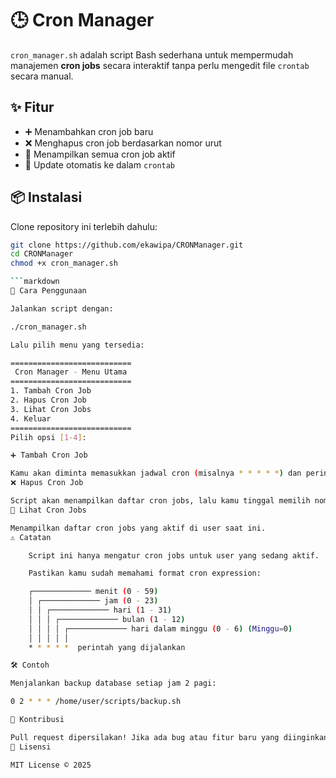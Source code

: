 # 🕒 Cron Manager

`cron_manager.sh` adalah script Bash sederhana untuk mempermudah manajemen **cron jobs** secara interaktif tanpa perlu mengedit file `crontab` secara manual.

## ✨ Fitur
- ➕ Menambahkan cron job baru
- ❌ Menghapus cron job berdasarkan nomor urut
- 📜 Menampilkan semua cron job aktif
- 🔄 Update otomatis ke dalam `crontab`

## 📦 Instalasi
Clone repository ini terlebih dahulu:

```bash
git clone https://github.com/ekawipa/CRONManager.git
cd CRONManager
chmod +x cron_manager.sh

```markdown
🚀 Cara Penggunaan

Jalankan script dengan:

./cron_manager.sh

Lalu pilih menu yang tersedia:

===========================
 Cron Manager - Menu Utama
===========================
1. Tambah Cron Job
2. Hapus Cron Job
3. Lihat Cron Jobs
4. Keluar
===========================
Pilih opsi [1-4]:

➕ Tambah Cron Job

Kamu akan diminta memasukkan jadwal cron (misalnya * * * * *) dan perintah yang ingin dijalankan.
❌ Hapus Cron Job

Script akan menampilkan daftar cron jobs, lalu kamu tinggal memilih nomor urut job yang ingin dihapus.
📜 Lihat Cron Jobs

Menampilkan daftar cron jobs yang aktif di user saat ini.
⚠️ Catatan

    Script ini hanya mengatur cron jobs untuk user yang sedang aktif.

    Pastikan kamu sudah memahami format cron expression:

    ┌───────────── menit (0 - 59)
    │ ┌───────────── jam (0 - 23)
    │ │ ┌───────────── hari (1 - 31)
    │ │ │ ┌───────────── bulan (1 - 12)
    │ │ │ │ ┌───────────── hari dalam minggu (0 - 6) (Minggu=0)
    │ │ │ │ │
    * * * * *  perintah yang dijalankan

🛠️ Contoh

Menjalankan backup database setiap jam 2 pagi:

0 2 * * * /home/user/scripts/backup.sh

🤝 Kontribusi

Pull request dipersilakan! Jika ada bug atau fitur baru yang diinginkan, silakan buka issue.
📜 Lisensi

MIT License © 2025
